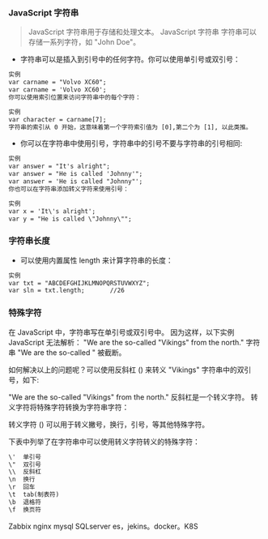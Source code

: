 ### JavaScript 字符串
> JavaScript 字符串用于存储和处理文本。
JavaScript 字符串
字符串可以存储一系列字符，如 "John Doe"。

- 字符串可以是插入到引号中的任何字符。你可以使用单引号或双引号：

```html
实例
var carname = "Volvo XC60";
var carname = 'Volvo XC60';
你可以使用索引位置来访问字符串中的每个字符：

实例
var character = carname[7];
字符串的索引从 0 开始，这意味着第一个字符索引值为 [0],第二个为 [1], 以此类推。
```
- 你可以在字符串中使用引号，字符串中的引号不要与字符串的引号相同:

```html
实例
var answer = "It's alright";
var answer = "He is called 'Johnny'";
var answer = 'He is called "Johnny"';
你也可以在字符串添加转义字符来使用引号：

实例
var x = 'It\'s alright';
var y = "He is called \"Johnny\"";
```
### 字符串长度
- 可以使用内置属性 length 来计算字符串的长度：
```html
实例
var txt = "ABCDEFGHIJKLMNOPQRSTUVWXYZ";
var sln = txt.length;       //26
```
### 特殊字符
在 JavaScript 中，字符串写在单引号或双引号中。
因为这样，以下实例 JavaScript 无法解析：
 "We are the so-called "Vikings" from the north."
字符串 "We are the so-called " 被截断。

如何解决以上的问题呢？可以使用反斜杠 (\) 来转义 "Vikings" 字符串中的双引号，如下:

 "We are the so-called \"Vikings\" from the north."
 反斜杠是一个转义字符。 转义字符将特殊字符转换为字符串字符：

转义字符 (\) 可以用于转义撇号，换行，引号，等其他特殊字符。

下表中列举了在字符串中可以使用转义字符转义的特殊字符：


```html
\'	单引号
\"	双引号
\\	反斜杠
\n	换行
\r	回车
\t	tab(制表符)
\b	退格符
\f	换页符
```


Zabbix  nginx  mysql SQLserver es，jekins。docker。K8S
